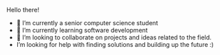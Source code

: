 Hello there!
- 🔭 I’m currently a senior computer science student
- 🌱 I’m currently learning software development 
- 👯 I’m looking to collaborate on projects and ideas related to the field.
-  I’m looking for help with finding solutions and building up the future :)


